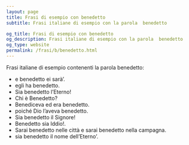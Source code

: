 ```yaml
---
layout: page
title: Frasi di esempio con benedetto 
subtitle: Frasi italiane di esempio con la parola  benedetto

og_title: Frasi di esempio con benedetto 
og_description: Frasi italiane di esempio con la parola  benedetto
og_type: website
permalink: /frasi/b/benedetto.html
---
```


Frasi italiane di esempio contenenti la parola benedetto:


- e benedetto ei sarà’.
- egli ha benedetto.
- Sia benedetto l’Eterno!
- Chi è Benedetto?
- Benediceva ed era benedetto.
- poiché Dio l’aveva benedetto.
- Sia benedetto il Signore!
- Benedetto sia Iddio!.
- Sarai benedetto nelle città e sarai benedetto nella campagna.
- sia benedetto il nome dell’Eterno’.
